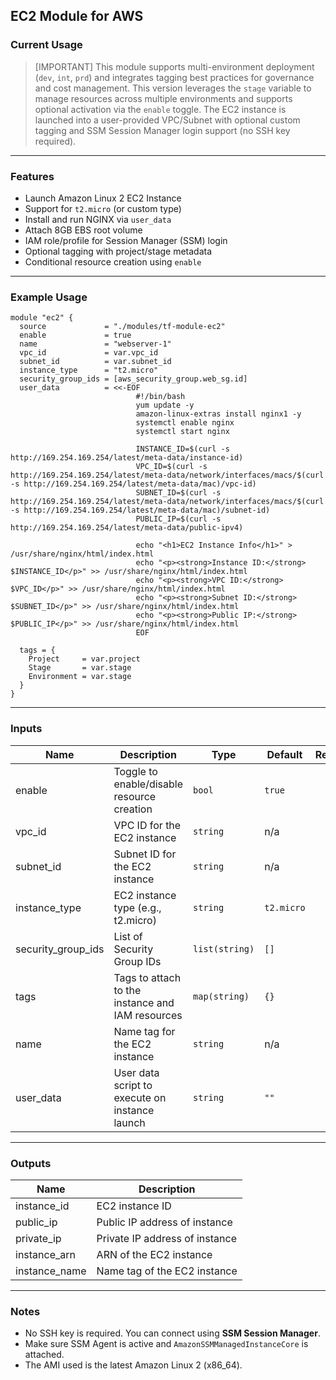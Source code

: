 ## EC2 Module for AWS

### Current Usage

> [IMPORTANT] This module supports multi-environment deployment (`dev`, `int`, `prd`) and integrates tagging best practices for governance and cost management.
This version leverages the `stage` variable to manage resources across multiple environments and supports optional activation via the `enable` toggle.
The EC2 instance is launched into a user-provided VPC/Subnet with optional custom tagging and SSM Session Manager login support (no SSH key required).

---

### Features

- Launch Amazon Linux 2 EC2 Instance
- Support for `t2.micro` (or custom type)
- Install and run NGINX via `user_data`
- Attach 8GB EBS root volume
- IAM role/profile for Session Manager (SSM) login
- Optional tagging with project/stage metadata
- Conditional resource creation using `enable`

---

### Example Usage

```hcl
module "ec2" {
  source             = "./modules/tf-module-ec2"
  enable             = true
  name               = "webserver-1"
  vpc_id             = var.vpc_id
  subnet_id          = var.subnet_id
  instance_type      = "t2.micro"
  security_group_ids = [aws_security_group.web_sg.id]
  user_data          = <<-EOF
                            #!/bin/bash
                            yum update -y
                            amazon-linux-extras install nginx1 -y
                            systemctl enable nginx
                            systemctl start nginx

                            INSTANCE_ID=$(curl -s http://169.254.169.254/latest/meta-data/instance-id)
                            VPC_ID=$(curl -s http://169.254.169.254/latest/meta-data/network/interfaces/macs/$(curl -s http://169.254.169.254/latest/meta-data/mac)/vpc-id)
                            SUBNET_ID=$(curl -s http://169.254.169.254/latest/meta-data/network/interfaces/macs/$(curl -s http://169.254.169.254/latest/meta-data/mac)/subnet-id)
                            PUBLIC_IP=$(curl -s http://169.254.169.254/latest/meta-data/public-ipv4)

                            echo "<h1>EC2 Instance Info</h1>" > /usr/share/nginx/html/index.html
                            echo "<p><strong>Instance ID:</strong> $INSTANCE_ID</p>" >> /usr/share/nginx/html/index.html
                            echo "<p><strong>VPC ID:</strong> $VPC_ID</p>" >> /usr/share/nginx/html/index.html
                            echo "<p><strong>Subnet ID:</strong> $SUBNET_ID</p>" >> /usr/share/nginx/html/index.html
                            echo "<p><strong>Public IP:</strong> $PUBLIC_IP</p>" >> /usr/share/nginx/html/index.html
                            EOF

  tags = {
    Project     = var.project
    Stage       = var.stage
    Environment = var.stage
  }
}
```

---

### Inputs

| Name                | Description                                              | Type          | Default     | Required |
|---------------------|----------------------------------------------------------|---------------|-------------|:--------:|
| enable              | Toggle to enable/disable resource creation               | `bool`        | `true`      | no       |
| vpc_id              | VPC ID for the EC2 instance                              | `string`      | n/a         | yes      |
| subnet_id           | Subnet ID for the EC2 instance                           | `string`      | n/a         | yes      |
| instance_type       | EC2 instance type (e.g., t2.micro)                       | `string`      | `t2.micro`  | no       |
| security_group_ids  | List of Security Group IDs                               | `list(string)`| `[]`        | no       |
| tags                | Tags to attach to the instance and IAM resources         | `map(string)` | `{}`        | no       |
| name                | Name tag for the EC2 instance                            | `string`      | n/a         | yes      |
| user_data           | User data script to execute on instance launch           | `string`      | `""`        | no       |

---

### Outputs

| Name         | Description                         |
|--------------|-------------------------------------|
| instance_id  | EC2 instance ID                     |
| public_ip    | Public IP address of instance       |
| private_ip   | Private IP address of instance      |
| instance_arn | ARN of the EC2 instance             |
| instance_name| Name tag of the EC2 instance        |

---

### Notes
- No SSH key is required. You can connect using **SSM Session Manager**.
- Make sure SSM Agent is active and `AmazonSSMManagedInstanceCore` is attached.
- The AMI used is the latest Amazon Linux 2 (x86_64).

